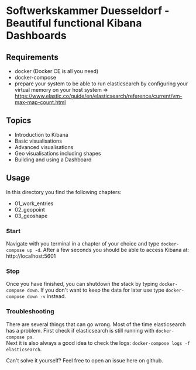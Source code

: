 # Softwerkskammer Duesseldorf - Beautiful functional Kibana Dashboards

## Requirements

* docker (Docker CE is all you need)
* docker-compose
* prepare your system to be able to run elasticsearch by configuring your virtual memory on your host system => https://www.elastic.co/guide/en/elasticsearch/reference/current/vm-max-map-count.html


## Topics

* Introduction to Kibana
* Basic visualisations
* Advanced visualisations
* Geo visualisations including shapes
* Building and using a Dashboard

## Usage

In this directory you find the following chapters:

* 01_work_entries
* 02_geopoint
* 03_geoshape

### Start

Navigate with you terminal in a chapter of your choice and type `docker-compose up -d`. After a few seconds you should be able to access Kibana at: http://localhost:5601

### Stop

Once you have finished, you can shutdown the stack by typing `docker-compose down`. If you don't want to keep the data for later use type `docker-compose down -v` instead.

### Troubleshooting

There are several things that can go wrong. Most of the time elasticsearch has a problem. First check if elasticsearch is still running with `docker-compose ps`.  
Next it is also always a good idea to check the logs: `docker-compose logs -f elasticsearch`.

Can't solve it yourself? Feel free to open an issue here on github.